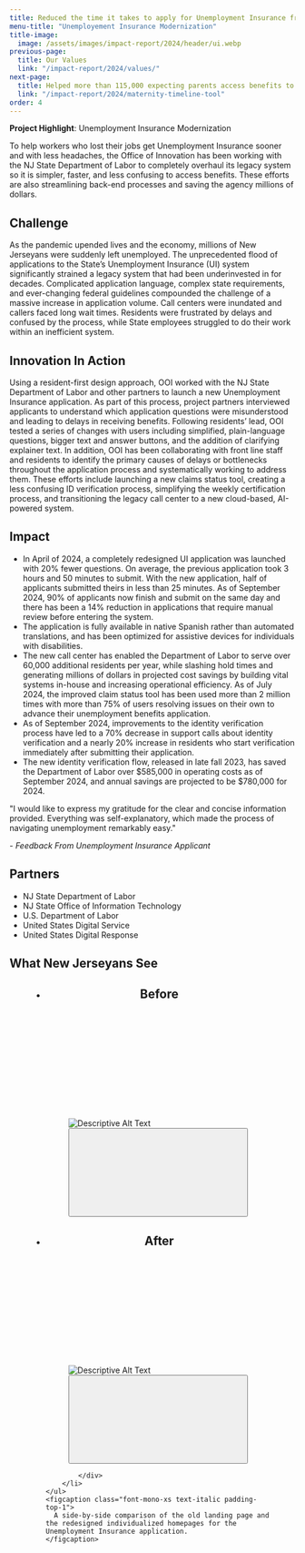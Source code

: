 ```yaml
---
title: Reduced the time it takes to apply for Unemployment Insurance from nearly 4 hours to less than 25 minutes
menu-title: "Unemployement Insurance Modernization"
title-image:
  image: /assets/images/impact-report/2024/header/ui.webp
previous-page:
  title: Our Values
  link: "/impact-report/2024/values/"
next-page:
  title: Helped more than 115,000 expecting parents access benefits to care for their newborns
  link: "/impact-report/2024/maternity-timeline-tool"
order: 4
---
```


<div class="usa-alert usa-alert--info usa-alert--no-icon">
    <div class="usa-alert__body">
        <p class="usa-alert__text">
            <strong> Project Highlight</strong>: Unemployment Insurance Modernization
        </p>
    </div>
</div>

To help workers who lost their jobs get Unemployment Insurance sooner and with less headaches, the Office of Innovation has been working with the NJ State Department of Labor to completely overhaul its legacy system so it is simpler, faster, and less confusing to access benefits. These efforts are also streamlining back-end processes and saving the agency millions of dollars.

## Challenge

As the pandemic upended lives and the economy, millions of New Jerseyans were suddenly left unemployed. The unprecedented flood of applications to the State’s Unemployment Insurance (UI) system significantly strained a legacy system that had been underinvested in for decades. Complicated application language, complex state requirements, and ever-changing federal guidelines compounded the challenge of a massive increase in application volume. Call centers were inundated and callers faced long wait times. Residents were frustrated by delays and confused by the process, while State employees struggled to do their work within an inefficient system.

## Innovation In Action

Using a resident-first design approach, OOI worked with the NJ State Department of Labor and other partners to launch a new Unemployment Insurance application. As part of this process, project partners interviewed applicants to understand which application questions were misunderstood and leading to delays in receiving benefits. Following residents’ lead, OOI tested a series of changes with users including simplified, plain-language questions, bigger text and answer buttons, and the addition of clarifying explainer text. In addition, OOI has been collaborating with front line staff and residents to identify the primary causes of delays or bottlenecks throughout the application process and systematically working to address them. These efforts include launching a new claims status tool, creating a less confusing ID verification process, simplifying the weekly certification process, and transitioning the legacy call center to a new cloud-based, AI-powered system.

## Impact

- In April of 2024, a completely redesigned UI application was launched with 20% fewer questions. On average, the previous application took 3 hours and 50 minutes to submit. With the new application, half of applicants submitted theirs in less than 25 minutes.
  As of September 2024, 90% of applicants now finish and submit on the same day and there has been a 14% reduction in applications that require manual review before entering the system.
- The application is fully available in native Spanish rather than automated translations, and has been optimized for assistive devices for individuals with disabilities.
- The new call center has enabled the Department of Labor to serve over 60,000 additional residents per year, while slashing hold times and generating millions of dollars in projected cost savings by building vital systems in-house and increasing operational efficiency.
  As of July 2024, the improved claim status tool has been used more than 2 million times with more than 75% of users resolving issues on their own to advance their unemployment benefits application.
- As of September 2024, improvements to the identity verification process have led to a 70% decrease in support calls about identity verification and a nearly 20% increase in residents who start verification immediately after submitting their application.
- The new identity verification flow, released in late fall 2023, has saved the Department of Labor over $585,000 in operating costs as of September 2024, and annual savings are projected to be $780,000 for 2024.

<div class="usa-alert usa-alert--info usa-alert--no-icon">
  <div class="usa-alert__body">
    <p class="usa-alert__text">
      "I would like to express my gratitude for the clear and concise information provided. Everything was self-explanatory, which made the process of navigating unemployment remarkably easy."
    </p>
    <p>
    - <em>Feedback From Unemployment Insurance Applicant</em>
    </p>
  </div>
</div>

## Partners

- NJ State Department of Labor
- NJ State Office of Information Technology
- U.S. Department of Labor
- United States Digital Service
- United States Digital Response

## What New Jerseyans See

<figure>
    <ul class="usa-card-group padding-top-2">
        <li class="tablet:grid-col-6 usa-card">
            <div class="usa-card__container">
                <header class="usa-card__header">
                    <h2 class="usa-card__heading">Before</h2>
                </header>
                <div class="usa-card__body">
                    <figure>
                      <div class="position-relative">
                        <img src="/assets/images/impact-report/2024/examples/ui-before.png" alt="" />
                        <div class="position-absolute bottom-0 right-0">
                          <div class="margin-y-3">
                            <a
                              href="#open-larger-image-ui-before-fig"
                              class="usa-button"
                              aria-controls="open-larger-image-ui-before-fig"
                              data-open-modal
                            >
                              <svg
                                class="usa-icon usa-icon--size-3"
                                focusable="false"
                                role="img"
                              >
                                <use
                                  xlink:href="/assets/njwds/dist/img/sprite.svg#zoom_in"
                                ></use>
                              </svg>
                            </a>
                            <div
                              class="usa-modal usa-modal--xl"
                              id="open-larger-image-ui-before-fig"
                              aria-labelledby="modal-2-heading"
                              aria-describedby="modal-2-description"
                            >
                              <div class="usa-modal__content">
                                <div class="usa-modal__main">
                                  <img
                                    src="/assets/images/impact-report/2024/examples/ui-before.png"
                                    alt="Descriptive Alt Text"
                                    class="modal__image"
                                  />
                                </div>
                                <button
                                  type="button"
                                  class="usa-button usa-modal__close"
                                  aria-label="Close this window"
                                  data-close-modal
                                >
                                  <svg
                                    class="usa-icon"
                                    aria-hidden="true"
                                    focusable="false"
                                    role="img"
                                  >
                                    <use
                                      xlink:href="/assets/njwds/dist/img/sprite.svg#close"
                                    ></use>
                                  </svg>
                                </button>
                              </div>
                            </div>
                          </div>
                        </div>
                      </div>
                    </figure>
                </div>
            </div>
        </li>
        <li class="tablet:grid-col-6 usa-card">
            <div class="usa-card__container">
                <header class="usa-card__header">
                    <h2 class="usa-card__heading">After</h2>
                </header>
                <div class="usa-card__body">
                    <figure>
                      <div class="position-relative">
                        <img src="/assets/images/impact-report/2024/examples/ui-after.webp" alt="" />
                        <div class="position-absolute bottom-0 right-0">
                          <div class="margin-y-3">
                            <a
                              href="#open-larger-image-ui-after-fig"
                              class="usa-button"
                              aria-controls="open-larger-image-ui-after-fig"
                              data-open-modal
                            >
                              <svg
                                class="usa-icon usa-icon--size-3"
                                focusable="false"
                                role="img"
                              >
                                <use
                                  xlink:href="/assets/njwds/dist/img/sprite.svg#zoom_in"
                                ></use>
                              </svg>
                            </a>
                            <div
                              class="usa-modal usa-modal--xl"
                              id="open-larger-image-ui-after-fig"
                              aria-labelledby="modal-2-heading"
                              aria-describedby="modal-2-description"
                            >
                              <div class="usa-modal__content">
                                <div class="usa-modal__main">
                                  <img
                                    src="/assets/images/impact-report/2024/examples/ui-after.webp"
                                    alt="Descriptive Alt Text"
                                    class="modal__image"
                                  />
                                </div>
                                <button
                                  type="button"
                                  class="usa-button usa-modal__close"
                                  aria-label="Close this window"
                                  data-close-modal
                                >
                                  <svg
                                    class="usa-icon"
                                    aria-hidden="true"
                                    focusable="false"
                                    role="img"
                                  >
                                    <use
                                      xlink:href="/assets/njwds/dist/img/sprite.svg#close"
                                    ></use>
                                  </svg>
                                </button>
                              </div>
                            </div>
                          </div>
                        </div>
                      </div>
                    </figure>
                </div>

            </div>
        </li>
    </ul>
    <figcaption class="font-mono-xs text-italic padding-top-1">
      A side-by-side comparison of the old landing page and the redesigned individualized homepages for the Unemployment Insurance application.
    </figcaption>

</figure>
